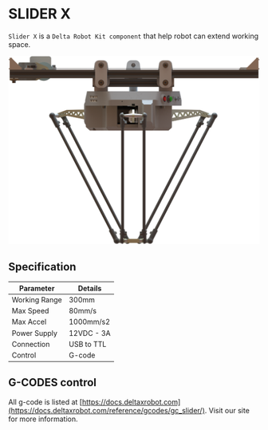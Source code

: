 # SLIDER X

`Slider X` is a `Delta Robot Kit component` that help robot can extend working space.

![sliderx](./lib/slider_render.png)

## Specification

|Parameter      |Details   |
|---------------|----------|
|Working Range  |300mm     |
|Max Speed      |80mm/s    |
|Max Accel      |1000mm/s2 |
|Power Supply   |12VDC - 3A|
|Connection     |USB to TTL|
|Control        |G-code    |

## G-CODES control

All g-code is listed at [https://docs.deltaxrobot.com](https://docs.deltaxrobot.com/reference/gcodes/gc_slider/). Visit our site for more information.